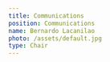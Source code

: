 ```yaml
---
title: Communications
position: Communications
name: Bernardo Lacanilao
photo: /assets/default.jpg
type: Chair
---
```

